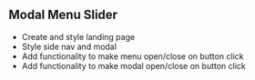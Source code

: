 ## Modal Menu Slider
- Create and style landing page
- Style side nav and modal
- Add functionality to make menu open/close on button click
- Add functionality to make modal open/close on button click